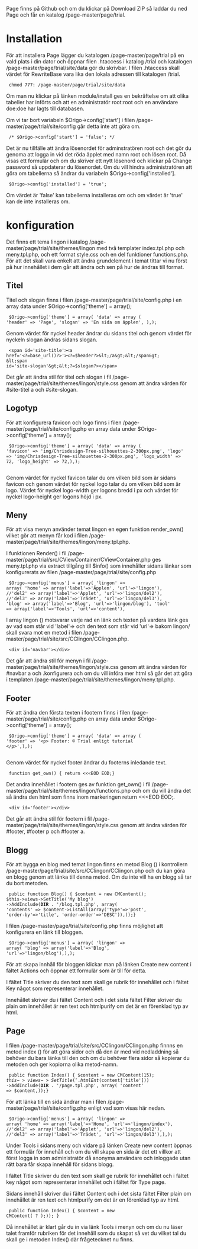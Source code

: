Page finns på Github och om du klickar på <span class="textformat1">Download ZIP så laddar du ned Page och får en katalog /page-master/page/trial.

<h1>Installation</h1>

För att installera Page lägger du katalogen /page-master/page/trial på en vald plats i din dator och öppnar 
filen .htaccess</span> i katalog /trial och katalogen /page-master/page/trial/site/data gör du skrivbar.
I filen .htaccess skall värdet för RewriteBase vara lika den lokala adressen till katalogen /trial.

<span><code>
chmod 777: /page-master/page/trial/site/data
</code></span>

Om man nu klickar på länken module/install ges en bekräftelse om att olika tabeller har införts och att en administratör root:root 
och en användare doe:doe har lagts till databasen.

Om vi tar bort variabeln $Origo->config['start'] i filen /page-master/page/trial/site/config går detta inte att göra om.

<span><code>
/* $Origo->config['start'] = 'false'; */
</code></span>

Det är nu tillfälle att ändra lösenordet för adminstratören root och det gör du genoma att logga in vid det röda äpplet med namn root och lösen root.
Då visas ett formulär och om du skriver ett nytt lösenord och klickar på Change password så uppdaterar du lösenordet.
Om du vill hindra administratören att göra om tabellerna så ändrar du variabeln $Origo->config['installed'].

<span><code>
$Origo->config['installed'] = 'true'; 
</code></span>

Om värdet är 'false' kan tabellerna installeras om och om värdet är 'true' kan de inte installeras om.

<h1>konfiguration</h1>

Det finns ett tema lingon i katalog /page-master/page/trial/site/themes/lingon med två templater index.tpl.php och meny.tpl.php, och ett format style.css och en del funktioner functions.php.
För att det skall vara enkelt att ändra grundelement i temat tittar vi nu först på hur innehållet i dem går att ändra och sen på hur de ändras till format.

<h2>Titel</h2>

Titel och slogan finns i filen /page-master/page/trial/site/config.php i en array data under $Origo->config['theme'] = array();

<span><code>
$Origo->config['theme'] = array(
'data' => array (
'header' => 'Page',
'slogan' => 'En sida om äpplen', ),);
</code></span>

Genom värdet för nyckel header ändrar du sidans titel och genom värdet för nyckeln slogan ändras sidans slogan. 

<span><code>
&lt;span id='site-title'&gt;&lt;a href='&lt;?=base_url()?&gt;'&gt;&lt;?=$header?>&lt;/a&gt;&lt;/span&gt;
&lt;span id='site-slogan'&gt;&lt;?=$slogan?&gt;&lt;/span&gt;
</code></span>

Det går att ändra stil för titel och slogan i fil /page-master/page/trial/site/themes/lingon/style.css genom att ändra värden för #site-titel a och #site-slogan.

<h2>Logotyp</h2>

För att konfigurera favicon och logo finns i filen /page-master/page/trial/site/config.php en array data under 
$Origo->config['theme'] = array();

<span><code>
$Origo->config['theme'] = array(
'data' => array (
'favicon' => 'img/Chrisdesign-Tree-silhouettes-2-300px.png',
'logo' => 'img/Chrisdesign-Tree-silhouettes-2-300px.png',
'logo_width' => 72,
'logo_height' => 72,),);  
</code></span>

Genom värdet för nyckel favicon talar du om vilken bild som är sidans favicon och genom värdet för nyckel logo talar du om vilken bild som är logo. 
Värdet för nyckel logo-width ger logons bredd i px och värdet för nyckel logo-height ger logons höjd i px.

<h2>Meny</h2>

För att visa menyn använder temat lingon en egen funktion render_own() vilket gör att menyn får kod i filen /page-master/page/trial/site/themes/lingon/meny.tpl.php.

I funktionen Render() i fil /page-master/page/trial/src/CViewContainer/CViewContainer.php ges meny.tpl.php via extract tillgång till $info() som innehåller sidans länkar som konfigurerats av filen /page-master/page/trial/site/config.php

<span><code>
$Origo->config['menus'] = array(
'lingon' => array(
'home' => array('label'=>'Äpplen', 'url'=>'lingon'),
//'del2' => array('label'=>'Äpplet', 'url'=>'lingon/del2'),
//'del3' => array('label'=>'Trädet', 'url'=>'lingon/del3'),
'blog' => array('label'=>'Blog', 'url'=>'lingon/blog'),
'tool' => array('label'=>'Tools', 'url'=>'content'),
</code></span>

I array lingon () motsvarar varje rad en länk och texten på vardera länk ges av vad som står vid 'label'=> och den text som står vid 'url'=> bakom lingon/ skall svara mot en metod i filen /page-master/page/trial/site/src/CClingon/CClingon.php.

<span><code>
&lt;div id='navbar'&gt;&lt;/div&gt;	
</code></span>

Det går att ändra stil för menyn i fil /page-master/page/trial/site/themes/lingon/style.css genom att ändra värden 
för #navbar a och .konfigurera och om du vill införa mer html så går det att göra i templaten /page-master/page/trial/site/themes/lingon/meny.tpl.php.

<h2>Footer</h2>

För att ändra den första texten i footern finns i filen /page-master/page/trial/site/config.php en array data under $Origo->config['theme'] = array();

<span><code>
$Origo->config['theme'] = array(
'data' => array (
'footer' => '&lt;p&gt; Footer: &copy; Trial enligt tutorial &lt;/p&gt;',),);  
</code></span>

Genom värdet för nyckel footer ändrar du footerns inledande text.

<span><code>
function get_own() {
return &lt;&lt;&lt;EOD
EOD;}
</code></span>

Det andra innehållet i footern ges av funktion get_own() i fil /page-master/page/trial/site/themes/lingon/functions.php och om du vill ändra det så ändra den html som finns inom markeringen return &lt;&lt;&lt;EOD  EOD;.

<span><code>
&lt;div id='footer'&gt;&lt;/div&gt;
</code></span>

Det går att ändra stil för footern i fil /page-master/page/trial/site/themes/lingon/style.css genom att ändra värden för #footer, #footer p  och #footer a.

<h2>Blogg</h2>

För att bygga en blog med temat lingon finns en metod Blog () i kontrollern /page-master/page/trial/site/src/CClingon/CClingon.php och du kan göra en blogg genom att länka till denna metod. Om du inte vill ha en blogg så tar du bort metoden.

<span><code>
public function Blog() {
$content = new CMContent();
$this->views->SetTitle('My blog')
->AddInclude(__DIR__ . '/blog.tpl.php', array(
'contents' => $content->ListAll(array('type'=>'post', 'order-by'=>'title', 'order-order'=>'DESC')),));}
</code></span>

I filen /page-master/page/trial/site/config.php finns möjlighet att konfigurera en länk till bloggen.

<span ><code>
$Origo->config['menus'] = array(
'lingon' => array(
'blog' => array('label'=>'Blog', 'url'=>'lingon/blog'),),);
</code></span>

För att skapa innhåll för bloggen klickar man på länken Create new content i fältet Actions och öppnar ett formulär som är till för detta.

I fältet Title skriver du den text som skall ge rubrik för innehållet och i fältet Key något som representerar innehållet.

Innehållet skriver du i fältet Content och i det sista fältet Filter skriver du plain om innehållet är ren text och htmlpurify om det är en förenklad typ av html.

<h2>Page</h2>

I filen /page-master/page/trial/site/src/CClingon/CClingon.php finnns en metod index () för att göra sidor och då den är med vid nedladdning så behöver du bara länka till den och om du behöver flera sidor så kopierar du metoden och ger kopiorna olika metod-namn.

<span><code>
public function Index() {
$content = new CMContent(15);
$this->views->SetTitle(''.htmlEnt($content['title']))
->AddInclude(__DIR__ . '/page.tpl.php', array(
'content' => $content,));}
</code></span>

För att länka till en sida ändrar man i filen /page-master/page/trial/site/config.php enligt vad som visas här nedan.

<span><code>
$Origo->config['menus'] = array(
'lingon' => array(
'home' => array('label'=>'Home', 'url'=>'lingon/index'),
//'del2' => array('label'=>'Äpplet', 'url'=>'lingon/del2'),
//'del3' => array('label'=>'Trädet', 'url'=>'lingon/del3'),),);
</code></span>

Under Tools i sidans meny och vidare på länken Create new content öppnas ett formulär för innehåll och om du vill skapa en sida är det ett villkor att först logga in som administratör då anonyma användare och inloggade utan rätt bara får skapa innehåll för sidans blogg.

I fältet Title skriver du den text som skall ge rubrik för innehållet och i fältet key något som representerar innehållet och i fältet för Type page. 

Sidans innehåll skriver du i fältet Content och i det sista fältet Filter plain om innehållet är ren text och htmlpurify om det är en förenklad typ av html.

<span class='PRE'><code>
public function Index() {
$content = new CMContent( ? );)); }
</code></span>

Då innehållet är klart går du in via länk Tools i menyn och om du nu läser talet framför rubriken för det innehåll som du skapat så
vet du vilket tal du skall ge i metoden Index() där frågetecknet nu finns.




